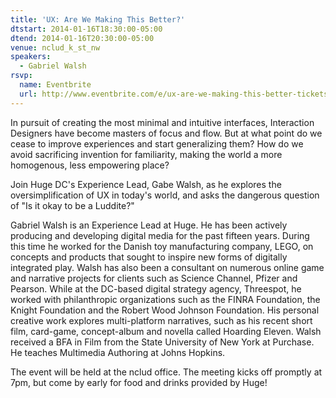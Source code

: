 ```yaml
---
title: 'UX: Are We Making This Better?'
dtstart: 2014-01-16T18:30:00-05:00
dtend: 2014-01-16T20:30:00-05:00
venue: nclud_k_st_nw
speakers:
  - Gabriel Walsh
rsvp:
  name: Eventbrite
  url: http://www.eventbrite.com/e/ux-are-we-making-this-better-tickets-10119282045
---
```


In pursuit of creating the most minimal and intuitive interfaces, Interaction Designers have become masters of focus and flow. But at what point do we cease to improve experiences and start generalizing them? How do we avoid sacrificing invention for familiarity, making the world a more homogenous, less empowering place?

Join Huge DC's Experience Lead, Gabe Walsh, as he explores the oversimplification of UX in today's world, and asks the dangerous question of "Is it okay to be a Luddite?"

Gabriel Walsh is an Experience Lead at Huge. He has been actively producing and developing digital media for the past fifteen years. During this time he worked for the Danish toy manufacturing company, LEGO, on concepts and products that sought to inspire new forms of digitally integrated play. Walsh has also been a consultant on numerous online game and narrative projects for clients such as Science Channel, Pfizer and Pearson. While at the DC-based digital strategy agency, Threespot, he worked with philanthropic organizations such as the FINRA Foundation, the Knight Foundation and the Robert Wood Johnson Foundation. His personal creative work explores multi-platform narratives, such as his recent short film, card-game, concept-album and novella called Hoarding Eleven. Walsh received a BFA in Film from the State University of New York at Purchase. He teaches Multimedia Authoring at Johns Hopkins.

The event will be held at the nclud office. The meeting kicks off promptly at 7pm, but come by early for food and drinks provided by Huge!